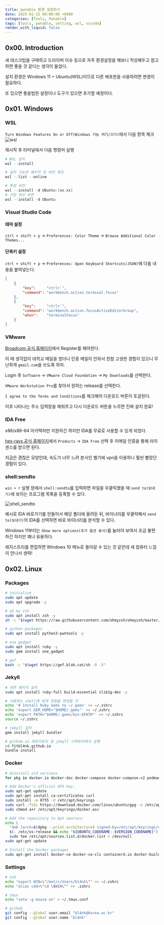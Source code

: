 ```yaml
---
title: pwnable 환경 설정하기
date: 2025-01-15 00:00:00 +0900
categories: [Tools, Pwnable]
tags: [tools, pwnable, setting, wsl, vscode]
render_with_liquid: false
---
```


## 0x00. Introduction
새 데스크탑을 구매하고 드라이버 이슈 등으로 자주 환경설정을 해보니 작성해두고 참고하면 좋을 것 같다는 생각이 들었다.

설치 환경은 Windows 11 + Ubuntu(WSL)이므로 다른 배포판을 사용하려면 변경이 필요하다.

또 있으면 좋을법한 설정이나 도구가 있으면 추가할 예정이다.

## 0x01. Windows
### WSL
`Turn Windows Features On or Off(Windows 기능 켜기/끄기)`에서 다음 항목 체크
![wsl](https://github.com/user-attachments/assets/8cb36560-c5a5-43e1-8a4d-cbae336fdf34)

재시작 후 터미널에서 다음 명령어 실행
``` powershell
# WSL 설치
wsl --install

# 설치 가능한 패키지 및 버전 확인
wsl --list --online

# 특정 버전
wsl --install -d Ubuntu-[xx.xx]
# 가장 최신 버전
wsl --install -d Ubuntu
```

### Visual Studio Code
#### 테마 설정
`ctrl + shift + p` -> `Preferences: Color Theme` -> `Browse Additional Color Themes...`

#### 단축키 설정
`ctrl + shift + p` -> `Preferences: Open Keyboard Shortcuts(JSON)`에 다음 내용을 붙여넣는다.
``` json
[
    {
        "key":     "ctrl+`",
        "command": "workbench.action.terminal.focus"
    },
    {
        "key":     "ctrl+`",
        "command": "workbench.action.focusActiveEditorGroup",
        "when":    "terminalFocus"
    }    
]
```

### VMware
[Broadcom 공식 홈페이지](https://support.broadcom.com/)에서 Register를 해야한다.

이 때 생각없이 대학교 메일을 썼더니 인증 메일이 안와서 한참 고생한 경험이 있으니 무난하게 `gmail.com`을 쓰도록 하자.

Login 후 `Software` -> `VMware Cloud Foundation` -> `My Downloads`를 선택한다.

`VMware Workstation Pro`를 찾아서 원하는 release를 선택한다.

`I agree to the Terms and Conditions`를 체크해야 다운로드 버튼이 토글된다.

이후 나타나는 주소 입력창을 채워주고 다시 다운로드 버튼을 누르면 진짜 설치 완료!

### IDA Free
x86/x86-64 아키텍처만 지원하긴 하지만 IDA를 무료로 사용할 수 있게 되었다.

[hex-rays 공식 홈페이지](https://hex-rays.com/)에서 `Products` -> `IDA Free` 선택 후 이메일 인증을 통해 라이센스를 받으면 된다.

지금은 괜찮은 모양인데, 속도가 너무 느려 본사인 벨기에 vpn을 이용하니 훨씬 빨랐던 경험이 있다.

### shell:sendto
`win + r` 실행 창에서 `shell:sendto`를 입력하면 파일을 우클릭했을 때 `send to(보내기)`에 보이는 프로그램 목록을 등록할 수 있다.

![shell_sendto](https://github.com/user-attachments/assets/fd79c254-35f6-48cc-85d4-5a0d8dcc8332)

예시로 IDA 바로가기를 만들어서 해당 폴더에 올려둔 뒤, 바이너리를 우클릭해서 `send to(보내기)`의 IDA를 선택하면 바로 바이너리를 분석할 수 있다.

Windows 11부터는 `Show more options(추가 옵션 표시)`를 눌러야 보여서 조금 불편하긴 하지만 꽤나 유용하다.

레지스트리를 편집하면 Windows 10 메뉴로 돌아갈 수 있는 것 같은데 새 컴퓨터 느낌이 안나서 생략!

## 0x02. Linux
### Packages
``` bash
# initialize
sudo apt update
sudo apt upgrade -y

# oh my zsh
sudo apt install zsh -y
sh -c "$(wget https://raw.githubusercontent.com/ohmyzsh/ohmyzsh/master/tools/install.sh -O -)"

# python packages
sudo apt install python3-pwntools -y

# one gadget
sudo apt install ruby -y
sudo gem install one_gadget

# gef
bash -c "$(wget https://gef.blah.cat/sh -O -)"
```

### Jekyll
``` bash
# 의존 패키지 설치
sudo apt install ruby-full build-essential zlib1g-dev -y

# 사용하는 shell에 맞게 파일을 변경할 것
echo '# Install Ruby Gems to ~/.gems' >> ~/.zshrc
echo 'export GEM_HOME="$HOME/.gems"' >> ~/.zshrc
echo 'export PATH="$HOME/.gems/bin:$PATH"' >> ~/.zshrc
source ~/.zshrc

# jekyll 설치
gem install jekyll bundler

# github.io 레포지토리 등 jekyll 디렉토리에서 실행
cd fitbl4nk.github.io
bundle install
```

### Docker
``` bash
# Uninstall old versions
for pkg in docker.io docker-doc docker-compose docker-compose-v2 podman-docker containerd runc; do sudo apt-get remove $pkg; done

# Add Docker's official GPG key:
sudo apt-get update
sudo apt-get install ca-certificates curl
sudo install -m 0755 -d /etc/apt/keyrings
sudo curl -fsSL https://download.docker.com/linux/ubuntu/gpg -o /etc/apt/keyrings/docker.asc
sudo chmod a+r /etc/apt/keyrings/docker.asc

# Add the repository to Apt sources:
echo \
  "deb [arch=$(dpkg --print-architecture) signed-by=/etc/apt/keyrings/docker.asc] https://download.docker.com/linux/ubuntu \
  $(. /etc/os-release && echo "${UBUNTU_CODENAME:-$VERSION_CODENAME}") stable" | \
  sudo tee /etc/apt/sources.list.d/docker.list > /dev/null
sudo apt-get update

# Install the Docker packages
sudo apt-get install docker-ce docker-ce-cli containerd.io docker-buildx-plugin docker-compose-plugin -y
```

### Settings
``` bash
# zsh
echo "export WIN=\"/mnt/c/Users/bl4nk\"" >> ~/.zshrc
echo "alias cdd=\"cd \$WIN\"" >> .zshrc

# tmux
echo "setw -g mouse on" > ~/.tmux.conf

# github
git config --global user.email "bl4nk@korea.ac.kr"
git config --global user.name "bl4nk"
```
